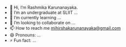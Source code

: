 - 👋 Hi, I’m Rashmika Karunanayaka.
- 👀 I’m an undergraduate at SLIIT ...
- 🌱 I’m currently learning ...
- 💞️ I’m looking to collaborate on ...
- 📫 How to reach me mihirshakarunanayaka@gmail.com
- 😄 Pronouns: ...
- ⚡ Fun fact: ...

<!---
Rashmi020803/Rashmi020803 is a ✨ special ✨ repository because its `README.md` (this file) appears on your GitHub profile.
You can click the Preview link to take a look at your changes.
--->
